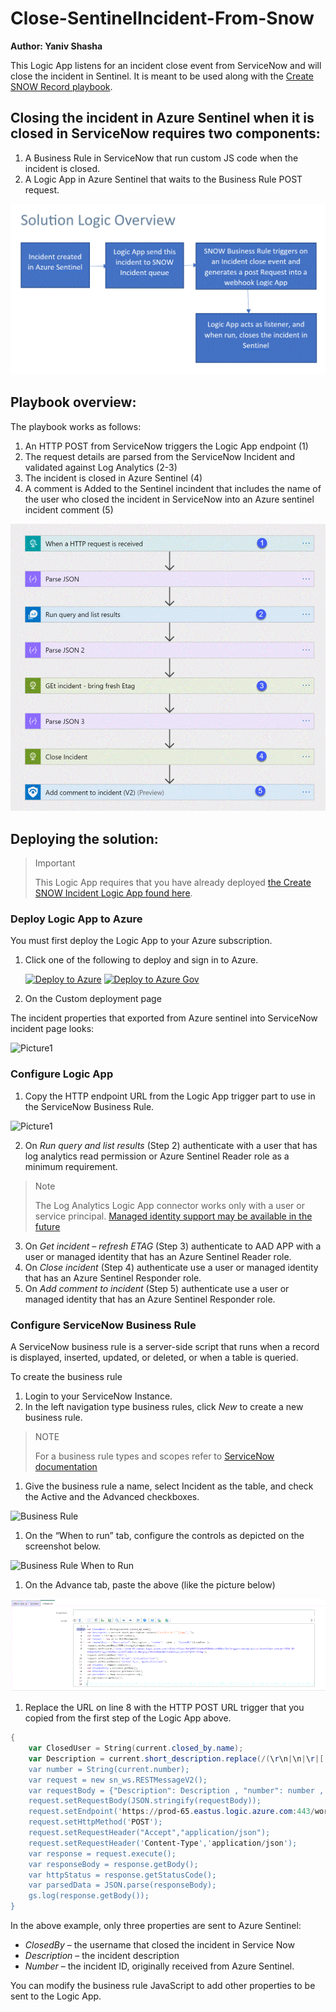 #  Close-SentinelIncident-From-Snow

**Author: Yaniv Shasha**

This Logic App listens for an incident close event from ServiceNow and will close the incident in Sentinel. It is meant to be used along with the [Create SNOW Record playbook](https://github.com/Azure/Azure-Sentinel/tree/master/Playbooks/Create-SNOW-record).

## Closing the incident in Azure Sentinel when it is closed in ServiceNow requires two components:

1.	A Business Rule in ServiceNow that run custom JS code when the incident is closed.
2.	A Logic App in Azure Sentinel that waits to the Business Rule POST request.

 ![Solution Overview](./Graphics/logic-overview.gif)


## Playbook overview:

The playbook works as follows:

1.	An HTTP POST from ServiceNow triggers the Logic App endpoint (1)
2.	The request details are parsed from the ServiceNow Incident and validated against Log Analytics (2-3) 
3.	The incident is closed in Azure Sentinel (4)
4.	A comment is Added to the Sentinel incindent that includes the name of the user who closed the incident in ServiceNow into an Azure sentinel incident comment (5) 

 ![Logic App steps](./Graphics/playbook2_numbers.GIF)

## Deploying the solution:

> Important
> 
> This Logic App requires that you have already deployed [the Create SNOW Incident Logic App found here](https://github.com/Azure/Azure-Sentinel/tree/master/Playbooks/Create-SNOW-record).
> 

### Deploy Logic App to Azure

You must first deploy the Logic App to your Azure subscription.

1. Click one of the following to deploy and sign in to Azure.
   
   [![Deploy to Azure](https://aka.ms/deploytoazurebutton)](https://portal.azure.com/#create/Microsoft.Template/uri/https%3A%2F%2Fraw.githubusercontent.com%2FAzure%2FAzure-Sentinel%2Fmaster%2FPlaybooks%2FClose-SentinelIncident-fromSNOW%2Fazuredeploy.json)
   [![Deploy to Azure Gov](https://aka.ms/deploytoazuregovbutton)](https://portal.azure.us/#create/Microsoft.Template/uri/https%3A%2F%2Fraw.githubusercontent.com%2FAzure%2FAzure-Sentinel%2Fmaster%2FPlaybooks%2FClose-SentinelIncident-fromSNOW%2Fazuredeploy.json)

2. On the Custom deployment page

The incident properties that exported from Azure sentinel into ServiceNow incident page looks:

![Picture1](./Graphics/SNOW-Incident-View_visual.GIF)

### Configure Logic App

1.	Copy the HTTP endpoint URL from the Logic App trigger part to use in the ServiceNow Business Rule.

![Picture1](./Graphics/http_trigger.GIF)

2.	On *Run query and list results* (Step 2) authenticate with a user that has log analytics read permission or Azure Sentinel Reader role as a minimum requirement.

> Note
> 
> The Log Analytics Logic App connector works only with a user or service principal. [Managed identity support may be available in the future](https://docs.microsoft.com/en-us/answers/questions/263744/trouble-connecting-to-monitor-log-in-logic-app.html)

3.	On *Get incident – refresh ETAG* (Step 3) authenticate to AAD APP with a user or managed identity that has an Azure Sentinel Reader role.
4.	On *Close incident* (Step 4) authenticate use a user or managed identity that has an Azure Sentinel Responder role. 
5.	On *Add comment to incident* (Step 5) authenticate use a user or managed identity that has an Azure Sentinel Responder role.


### Configure ServiceNow Business Rule

A ServiceNow business rule is a server-side script that runs when a record is displayed, inserted, updated, or deleted, or when a table is queried.

To create the business rule

1. Login to your ServiceNow Instance.
1. In the left navigation type business rules, click *New* to create a new business rule.

> NOTE
> 
> For a business rule types and scopes refer to [ServiceNow documentation](https://docs.servicenow.com/bundle/orlando-application-development/page/script/business-rules/concept/c_BusinessRulesInScopedApps.html)

1. Give the business rule a name, select Incident as the table, and check the Active and the Advanced checkboxes.

![Business Rule](/graphics/business_rule.gif)

1. On the “When to run” tab, configure the controls as depicted on the screenshot below.

![Business Rule When to Run](/Graphics/business_rule_when.gif)


1. On the Advance tab, paste the above (like the picture below)

![Advanced tab](./Graphics/advancedjs.gif) 

1. Replace the URL on line 8 with the HTTP POST URL trigger that you copied from the first step of the Logic App above.
 
```powershell
{
    var ClosedUser = String(current.closed_by.name);
    var Description = current.short_description.replace(/(\r\n|\n|\r|['"])/gm,", ");
    var number = String(current.number);
    var request = new sn_ws.RESTMessageV2();
    var requestBody = {"Description": Description , "number": number ,  "ClosedBy":ClosedUser };
    request.setRequestBody(JSON.stringify(requestBody));
    request.setEndpoint('https://prod-65.eastus.logic.azure.com:443/workflows/<guid>/triggers/manual/paths/invoke?api-version=2016-10-01&sp=%2Ftriggers%2Fmanual%2Frun&sv=1.0&sig=gv1HMcDt8DanJmOe3UvG22uyU_nere4rTQF8XnInYog');
    request.setHttpMethod('POST');
    request.setRequestHeader("Accept","application/json");
    request.setRequestHeader('Content-Type','application/json');
    var response = request.execute();
    var responseBody = response.getBody();
    var httpStatus = response.getStatusCode();
    var parsedData = JSON.parse(responseBody);
    gs.log(response.getBody());
}
```

In the above example, only three properties are sent to Azure Sentinel:

- *ClosedBy* – the username that closed the incident in Service Now
- *Description* – the incident description
- *Number* – the incident ID, originally received from Azure Sentinel.

You can modify the business rule JavaScript to add other properties to be sent to the Logic App.